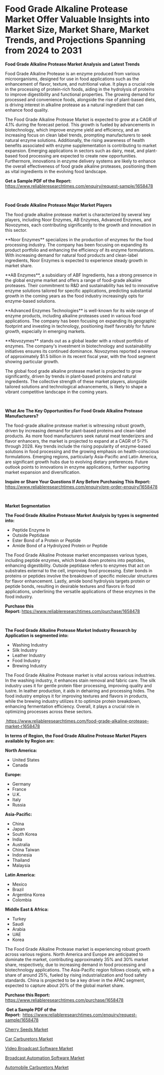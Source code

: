 <p><h1>Food Grade Alkaline Protease Market Offer Valuable Insights into Market Size, Market Share, Market Trends, and Projections Spanning from 2024 to 2031</h1></p><p><strong>Food Grade Alkaline Protease Market Analysis and Latest Trends</strong></p>
<p><p>Food Grade Alkaline Protease is an enzyme produced from various microorganisms, designed for use in food applications such as the enhancement of flavor, texture, and nutritional value. It plays a crucial role in the processing of protein-rich foods, aiding in the hydrolysis of proteins to improve digestibility and functional properties. The growing demand for processed and convenience foods, alongside the rise of plant-based diets, is driving interest in alkaline protease as a natural ingredient that can enhance food quality.</p><p>The Food Grade Alkaline Protease Market is expected to grow at a CAGR of 4.1% during the forecast period. This growth is fueled by advancements in biotechnology, which improve enzyme yield and efficiency, and an increasing focus on clean label trends, prompting manufacturers to seek natural enzyme solutions. Additionally, the rising awareness of health benefits associated with enzyme supplementation is contributing to market expansion. Emerging applications in sectors such as dairy, meat, and plant-based food processing are expected to create new opportunities. Furthermore, innovations in enzyme delivery systems are likely to enhance the overall effectiveness of food grade alkaline proteases, positioning them as vital ingredients in the evolving food landscape.</p></p>
<p><strong>Get a Sample PDF of the Report:&nbsp;</strong> <a href="https://www.reliableresearchtimes.com/enquiry/request-sample/1658478?utm_campaign=1383&utm_medium=2&utm_source=Github&utm_content=ia&utm_term=28092024&utm_id=food-grade-alkaline-protease">https://www.reliableresearchtimes.com/enquiry/request-sample/1658478</a></p>
<p>&nbsp;</p>
<p><strong>Food Grade Alkaline Protease Major Market Players</strong></p>
<p><p>The food grade alkaline protease market is characterized by several key players, including Noor Enzymes, AB Enzymes, Advanced Enzymes, and Novozymes, each contributing significantly to the growth and innovation in this sector.</p><p>**Noor Enzymes** specializes in the production of enzymes for the food processing industry. The company has been focusing on expanding its product portfolio and enhancing the efficiency of its enzyme formulations. With increasing demand for natural food products and clean-label ingredients, Noor Enzymes is expected to experience steady growth in market share.</p><p>**AB Enzymes**, a subsidiary of ABF Ingredients, has a strong presence in the global enzyme market and offers a range of food-grade alkaline proteases. Their commitment to R&D and sustainability has led to innovative enzyme solutions tailored for specific applications, predicting substantial growth in the coming years as the food industry increasingly opts for enzyme-based solutions.</p><p>**Advanced Enzymes Technologies** is well-known for its wide range of enzyme products, including alkaline proteases used in various food applications. The company has been focusing on expanding its geographic footprint and investing in technology, positioning itself favorably for future growth, especially in emerging markets.</p><p>**Novozymes** stands out as a global leader with a robust portfolio of enzymes. The company's investment in biotechnology and sustainability initiatives ensures its continued dominance. Novozymes reported a revenue of approximately $1.5 billion in its recent fiscal year, with the food segment showing particular growth.</p><p>The global food grade alkaline protease market is projected to grow significantly, driven by trends in plant-based proteins and natural ingredients. The collective strength of these market players, alongside tailored solutions and technological advancements, is likely to shape a vibrant competitive landscape in the coming years.</p></p>
<p>&nbsp;</p>
<p><strong>What Are The Key Opportunities For Food Grade Alkaline Protease Manufacturers?</strong></p>
<p><p>The food-grade alkaline protease market is witnessing robust growth, driven by increasing demand for plant-based proteins and clean-label products. As more food manufacturers seek natural meat tenderizers and flavor enhancers, the market is projected to expand at a CAGR of 5-7% through 2028. Key trends include the rising popularity of enzyme-based solutions in food processing and the growing emphasis on health-conscious formulations. Emerging regions, particularly Asia-Pacific and Latin America, are significant growth hubs due to evolving dietary preferences. Future outlook points to innovations in enzyme applications, further supporting market expansion and diversification.</p></p>
<p><strong>Inquire or Share Your Questions If Any Before Purchasing This Report:</strong> <a href="https://www.reliableresearchtimes.com/enquiry/pre-order-enquiry/1658478?utm_campaign=1383&utm_medium=2&utm_source=Github&utm_content=ia&utm_term=28092024&utm_id=food-grade-alkaline-protease">https://www.reliableresearchtimes.com/enquiry/pre-order-enquiry/1658478</a></p>
<p>&nbsp;</p>
<p><strong>Market Segmentation</strong></p>
<p><strong>The Food Grade Alkaline Protease Market Analysis by types is segmented into:</strong></p>
<p><ul><li>Peptide Enzyme In</li><li>Outside Peptidase</li><li>Ester Bond of a Protein or Peptide</li><li>Amide Bond of a Hydrolyzed Protein or Peptide</li></ul></p>
<p><p>The Food Grade Alkaline Protease market encompasses various types, including peptide enzymes, which break down proteins into peptides, enhancing digestibility. Outside peptidase refers to enzymes that act on substrates external to the cell, improving food processing. Ester bonds in proteins or peptides involve the breakdown of specific molecular structures for flavor enhancement. Lastly, amide bond hydrolysis targets protein or peptide bonds, resulting in desirable textures and flavors in food applications, underlining the versatile applications of these enzymes in the food industry.</p></p>
<p><strong>Purchase this Report:&nbsp;</strong><a href="https://www.reliableresearchtimes.com/purchase/1658478?utm_campaign=1383&utm_medium=2&utm_source=Github&utm_content=ia&utm_term=28092024&utm_id=food-grade-alkaline-protease">https://www.reliableresearchtimes.com/purchase/1658478</a></p>
<p>&nbsp;</p>
<p><strong>The Food Grade Alkaline Protease Market Industry Research by Application is segmented into:</strong></p>
<p><ul><li>Washing Industry</li><li>Silk Industry</li><li>Leather Industry</li><li>Food Industry</li><li>Brewing Industry</li></ul></p>
<p><p>The Food Grade Alkaline Protease market is vital across various industries. In the washing industry, it enhances stain removal and fabric care. The silk industry uses it for gentle protein fiber processing, improving quality and lustre. In leather production, it aids in dehairing and processing hides. The food industry employs it for improving textures and flavors in products, while the brewing industry utilizes it to optimize protein breakdown, enhancing fermentation efficiency. Overall, it plays a crucial role in optimizing processes across these sectors.</p></p>
<p><a href="https://www.reliableresearchtimes.com/food-grade-alkaline-protease-market-r1658478?utm_campaign=1383&utm_medium=2&utm_source=Github&utm_content=ia&utm_term=28092024&utm_id=food-grade-alkaline-protease">&nbsp;https://www.reliableresearchtimes.com/food-grade-alkaline-protease-market-r1658478</a></p>
<p><strong>In terms of Region, the Food Grade Alkaline Protease Market Players available by Region are:</strong></p>
<p>
    <p> <strong> North America: </strong>
        <ul>
            <li>United States</li>
            <li>Canada</li>
        </ul>
        </p> 
    <p> <strong> Europe: </strong>
        <ul>
            <li>Germany</li>
            <li>France</li>
            <li>U.K.</li>
            <li>Italy</li>
            <li>Russia</li>
        </ul>
        </p> 
    <p> <strong> Asia-Pacific: </strong>
        <ul>
            <li>China</li>
            <li>Japan</li>
            <li>South Korea</li>
            <li>India</li>
            <li>Australia</li>
            <li>China Taiwan</li>
            <li>Indonesia</li>
            <li>Thailand</li>
            <li>Malaysia</li>
        </ul>
        </p> 
    <p> <strong> Latin America: </strong>
        <ul>
            <li>Mexico</li>
            <li>Brazil</li>
            <li>Argentina Korea</li>
            <li>Colombia</li>
        </ul>
        </p> 
    <p> <strong> Middle East & Africa: </strong>
        <ul>
            <li>Turkey</li>
            <li>Saudi</li>
            <li>Arabia</li>
            <li>UAE</li>
            <li>Korea</li>
        </ul>
    </p>
    </p>
<p><p>The Food Grade Alkaline Protease market is experiencing robust growth across various regions. North America and Europe are anticipated to dominate the market, contributing approximately 35% and 30% market share, respectively, due to increasing demand in food processing and biotechnology applications. The Asia-Pacific region follows closely, with a share of around 25%, fueled by rising industrialization and food safety standards. China is projected to be a key driver in the APAC segment, expected to capture about 20% of the global market share.</p></p>
<p><strong>Purchase this Report: </strong><a href="https://www.reliableresearchtimes.com/purchase/1658478?utm_campaign=1383&utm_medium=2&utm_source=Github&utm_content=ia&utm_term=28092024&utm_id=food-grade-alkaline-protease">https://www.reliableresearchtimes.com/purchase/1658478</a></p>
<p>&nbsp;<strong>Get a Sample PDF of the Report:&nbsp;&nbsp;</strong><a href="https://www.reliableresearchtimes.com/enquiry/request-sample/1658478?utm_campaign=1383&utm_medium=2&utm_source=Github&utm_content=ia&utm_term=28092024&utm_id=food-grade-alkaline-protease">https://www.reliableresearchtimes.com/enquiry/request-sample/1658478</a></p>
<p><strong></strong></p>
<p><p><a href="https://www.linkedin.com/pulse/cherry-seeds-market-trends-regional-insights-forecasted-4h17c?trackingId=Cky5kKCYTJCsLHCU5DgtCg%3D%3D&utm_campaign=1383&utm_medium=2&utm_source=Github&utm_content=ia&utm_term=28092024&utm_id=food-grade-alkaline-protease">Cherry Seeds Market</a></p><p><a href="https://issuu.com/reportprime-2/docs/car-carburetors-market-size-2030.pp_eda53ccb362aae?utm_campaign=1383&utm_medium=2&utm_source=Github&utm_content=ia&utm_term=28092024&utm_id=food-grade-alkaline-protease">Car Carburetors Market</a></p><p><a href="https://www.linkedin.com/pulse/global-video-broadcast-software-industry-types-applications-0ysxf?trackingId=toFnOBT8Rba1mT8ztiJMwQ%3D%3D&utm_campaign=1383&utm_medium=2&utm_source=Github&utm_content=ia&utm_term=28092024&utm_id=food-grade-alkaline-protease">Video Broadcast Software Market</a></p><p><a href="https://www.linkedin.com/pulse/broadcast-automation-software-market-share-new-trends-analysis-xvssf?trackingId=MH3%2F90cOTCWcSSieT5CiFg%3D%3D&utm_campaign=1383&utm_medium=2&utm_source=Github&utm_content=ia&utm_term=28092024&utm_id=food-grade-alkaline-protease">Broadcast Automation Software Market</a></p><p><a href="https://issuu.com/reportprime-2/docs/automobile-carburetors-market-size-_d2ecd944d57fe6?utm_campaign=1383&utm_medium=2&utm_source=Github&utm_content=ia&utm_term=28092024&utm_id=food-grade-alkaline-protease">Automobile Carburetors Market</a></p></p>